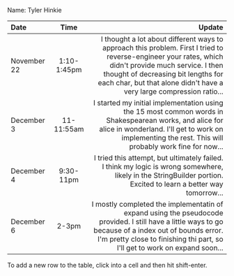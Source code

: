 Name: Tyler Hinkie

| Date        |    Time     |                                                                                                                                                                                                                                                               Update |
|:------------|:-----------:|---------------------------------------------------------------------------------------------------------------------------------------------------------------------------------------------------------------------------------------------------------------------:|
| November 22 | 1:10-1:45pm | I thought a lot about different ways to approach this problem. First I tried to reverse-engineer your rates, which didn't provide much service. I then thought of decreasing bit lengths for each char, but that alone didn't have a very large compression ratio... |
| December 3  | 11-11:55am  |                                                     I started my initial implementation using the 15 most common words in Shakespearean works, and alice for alice in wonderland. I'll get to work on implementing the rest. This will probably work fine for now... |
| December 4  |  9:30-11pm  |                                                                                                     I tried this attempt, but ultimately failed. I think my logic is wrong somewhere, likely in the StringBuilder portion. Excited to learn a better way tomorrow... |
| December 6  |    2-3pm    |                                 I mostly completed the implementatin of expand using the pseudocode provided. I still have a little ways to go because of a index out of bounds error. I'm pretty close to finishing thi part, so I'll get to work on expand soon... |


To add a new row to the table, click into a cell and then hit shift-enter.